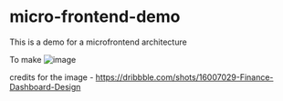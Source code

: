 # micro-frontend-demo
This is a demo for a microfrontend architecture 


To make ![image](https://cdn.dribbble.com/users/1615584/screenshots/16007029/media/444528fe8b45ba5cc669afa1e4cec3d7.jpg)

credits for the image - https://dribbble.com/shots/16007029-Finance-Dashboard-Design
